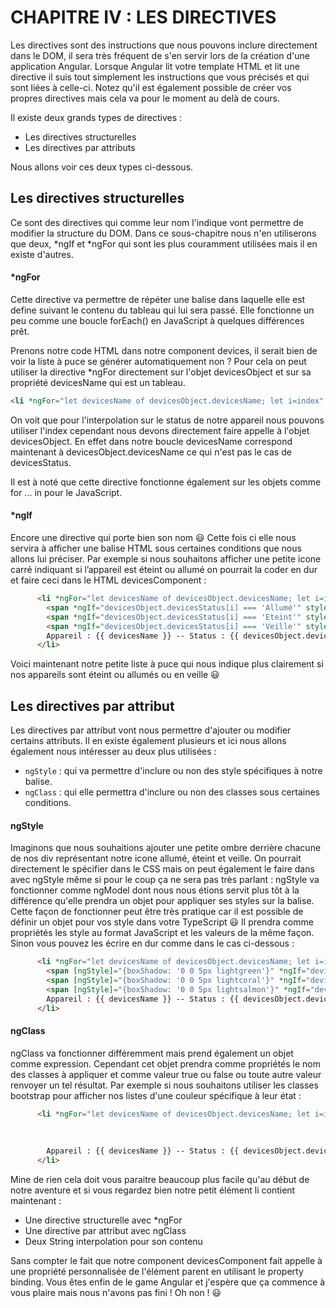 # CHAPITRE IV : LES DIRECTIVES


Les directives sont des instructions que nous pouvons inclure directement dans le DOM, il sera très fréquent de s'en servir lors de la création d'une application Angular.
Lorsque Angular lit votre template HTML et lit une directive il suis tout simplement les instructions que vous précisés et qui sont liées à celle-ci.
Notez qu'il est également possible de créer vos propres directives mais cela va pour le moment au delà de cours.

Il existe deux grands types de directives :

* Les directives structurelles
* Les directives par attributs

Nous allons voir ces deux types ci-dessous.


## Les directives structurelles

Ce sont des directives qui comme leur nom l'indique vont permettre de modifier la structure du DOM.
Dans ce sous-chapitre nous n'en utiliserons que deux, *ngIf et *ngFor qui sont les plus couramment utilisées mais il en existe d'autres.

#### *ngFor

Cette directive va permettre de répéter une balise dans laquelle elle est define suivant le contenu du tableau qui lui sera passé.
Elle fonctionne un peu comme une boucle forEach() en JavaScript à quelques différences prêt.

Prenons notre code HTML dans notre component devices, il serait bien de voir la liste à puce se générer automatiquement non ?
Pour cela on peut utiliser la directive *ngFor directement sur l'objet devicesObject et sur sa propriété devicesName qui est un tableau.

```html
<li *ngFor="let devicesName of devicesObject.devicesName; let i=index" class="list-group-item">Appareil : {{ devicesName }} -- Status : {{ devicesObject.devicesStatus[i] }}</li>
```

On voit que pour l'interpolation sur le status de notre appareil nous pouvons utiliser l'index cependant nous devons directement faire appelle à l'objet devicesObject.
 En effet dans notre boucle devicesName correspond maintenant à devicesObject.devicesName ce qui n'est pas le cas de devicesStatus.

Il est à noté que cette directive fonctionne également sur les objets comme for ... in pour le JavaScript.

#### *ngIf

Encore une directive qui porte bien son nom 😃 Cette fois ci elle nous servira à afficher une balise HTML sous certaines conditions que nous allons lui préciser.
Par exemple si nous souhaitons afficher une petite icone carré indiquant si l’appareil est éteint ou allumé on pourrait la coder en dur et faire ceci dans le HTML devicesComponent :

```html
      <li *ngFor="let devicesName of devicesObject.devicesName; let i=index" class="list-group-item">
        <span *ngIf="devicesObject.devicesStatus[i] === 'Allumé'" style="height: 20px; width: 20px; background-color:lightgreen; display: inline-block"></span>
        <span *ngIf="devicesObject.devicesStatus[i] === 'Eteint'" style="height: 20px; width: 20px; background-color:lightcoral; display: inline-block"></span>
        <span *ngIf="devicesObject.devicesStatus[i] === 'Veille'" style="height: 20px; width: 20px; background-color:lightsalmon; display: inline-block"></span>
        Appareil : {{ devicesName }} -- Status : {{ devicesObject.devicesStatus[i] }}
      </li>
```

Voici maintenant notre petite liste à puce qui nous indique plus clairement si nos appareils sont éteint ou allumés ou en veille 😃


## Les directives par attribut

Les directives par attribut vont nous permettre d'ajouter ou modifier certains attributs.
Il en existe également plusieurs et ici nous allons également nous intéresser au deux plus utilisées :

* `ngStyle` : qui va permettre d'inclure ou non des style spécifiques à notre balise.
* `ngClass` : qui elle permettra d'inclure ou non des classes sous certaines conditions.

#### ngStyle

Imaginons que nous souhaitions ajouter une petite ombre derrière chacune de nos div représentant notre icone allumé, éteint et veille.
On pourrait directement le spécifier dans le CSS mais on peut également le faire dans avec ngStyle même si pour le coup ça ne sera pas très parlant :
ngStyle va fonctionner comme ngModel dont nous nous étions servit plus tôt à la différence qu'elle prendra un objet pour appliquer ses styles sur la balise.
Cette façon de fonctionner peut être très pratique car il est possible de définir un objet pour vos style dans votre TypeScript 😃
Il prendra comme propriétés les style au format JavaScript et les valeurs de la même façon.
Sinon vous pouvez les écrire en dur comme dans le cas ci-dessous :

```html
      <li *ngFor="let devicesName of devicesObject.devicesName; let i=index" class="list-group-item">
        <span [ngStyle]="{boxShadow: '0 0 5px lightgreen'}" *ngIf="devicesObject.devicesStatus[i] === 'Allumé'" style="height: 20px; width: 20px; background-                        color:lightgreen; display: inline-block"></span>
        <span [ngStyle]="{boxShadow: '0 0 5px lightcoral'}" *ngIf="devicesObject.devicesStatus[i] === 'Eteint'" style="height: 20px; width: 20px; background-                        color:lightcoral; display: inline-block"></span>
        <span [ngStyle]="{boxShadow: '0 0 5px lightsalmon'}" *ngIf="devicesObject.devicesStatus[i] === 'Veille'" style="height: 20px; width: 20px; background-                       color:lightsalmon; display: inline-block"></span>
        Appareil : {{ devicesName }} -- Status : {{ devicesObject.devicesStatus[i] }}
      </li>
```


#### ngClass

ngClass va fonctionner différemment mais prend également un objet comme expression.
Cependant cet objet prendra comme propriétés le nom des classes à appliquer et comme valeur true ou false ou toute autre valeur renvoyer un tel résultat.
Par exemple si nous souhaitons utiliser les classes bootstrap pour afficher nos listes d'une couleur spécifique à leur état :

```html
      <li *ngFor="let devicesName of devicesObject.devicesName; let i=index" [ngClass]="{'list-group-item': true,
                                                                                        'list-group-item-success': devicesObject.devicesStatus[i] === 'Allumé',
                                                                                        'list-group-item-danger': devicesObject.devicesStatus[i] === 'Eteint',
                                                                                        'list-group-item-warning': devicesObject.devicesStatus[i] === 'Veille'}">
        Appareil : {{ devicesName }} -- Status : {{ devicesObject.devicesStatus[i] }}
      </li>
```

Mine de rien cela doit vous paraitre beaucoup plus facile qu'au début de notre aventure et si vous regardez bien notre petit élément li contient maintenant :

* Une directive structurelle avec *ngFor
* Une directive par attribut avec ngClass
* Deux String interpolation pour son contenu

Sans compter le fait que notre component devicesComponent fait appelle à une propriété personnalisée de l'élément parent en utilisant le property binding.
Vous êtes enfin de le game Angular et j'espère que ça commence à vous plaire mais nous n'avons pas fini ! Oh non ! 😃





